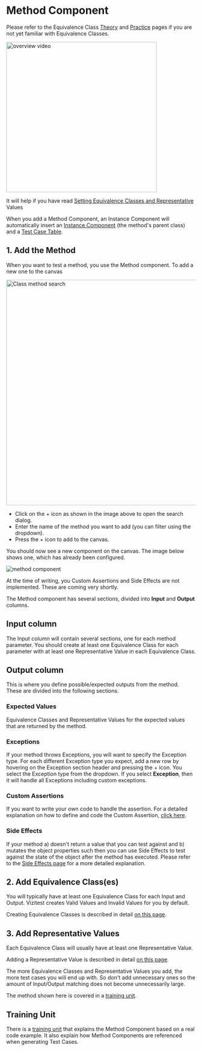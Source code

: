 # Method Component

Please refer to the Equivalence Class [Theory](theory-ecs.md) and [Practice](practice-ecs.md) pages if you are not yet familiar with Equivalence Classes.

<a href="https://youtu.be/jf9hLsKE7U4?t=57"><img src="video-still.png" alt="overview video" width="400"/></a>


<tip>
    <p>
        It will help if you have read <a href="ec-r-value-settings.md">Setting Equivalence Classes and Representative</a> Values
    </p>
</tip>
<tip>
    <p>
        When you add a Method Component, an Instance Component will automatically insert an <a href="instance-component.md" >Instance Component</a> (the method's parent class) and a <a href="test-case-table.md">Test Case Table</a>. 
    </p>
</tip>

## 1. Add the Method
When you want to test a method, you use the Method component. To add a new one to the canvas

<img src="ec-method-search.png" alt="Class method search" width="600"/>

- Click on the + icon as shown in the image above to open the search dialog.
- Enter the name of the method you want to add (you can filter using the dropdown).
- Press the + icon to add to the canvas.

You should now see a new component on the canvas. The image below shows one, which has already been configured.

<img src="ec-method-empty.png" alt="method component"/>

<warning>
<p>
At the time of writing, you Custom Assertions and Side Effects are not implemented. These are coming very shortly.
</p>
</warning>

The Method component has several sections, divided into **Input** and **Output** columns.

## Input column
The Input column will contain several sections, one for each method parameter. You should create at least one Equivalence Class for each parameter with at least one Representative Value in each Equivalence Class.

## Output column
This is where you define possible/expected outputs from the method. These are divided into the following sections.

### Expected Values
Equivalence Classes and Representative Values for the expected values that are returned by the method.

### Exceptions
If your method throws Exceptions, you will want to specify the Exception type. For each different Exception type you expect, add a new row by hovering on the Exception section header and pressing the + icon. You select the Exception type from the dropdown. If you select **Exception**, then it will handle all Exceptions including custom exceptions.
### Custom Assertions
If you want to write your own code to handle the assertion. For a detailed explanation on how to define and code the Custom Assertion, [click here](custom-assertions.md).

### Side Effects
If your method a) doesn't return a value that you can test against and b) mutates the object properties such then you can use Side Effects to test against the state of the object after the method has executed. Please refer to the [Side Effects page](side-effects.md) for a more detailed explanation.

## 2. Add Equivalence Class(es)
You will typically have at least one Equivalence Class for each Input and Output. Vizitest creates Valid Values and Invalid Values for you by default.

Creating Equivalence Classes is described in detail [on this page](ec-r-value-settings.md#adding-an-equivalence-class-to-an-instance).

## 3. Add Representative Values
Each Equivalence Class will usually have at least one Representative Value.

Adding a Representative Value is described in detail [on this page](ec-r-value-settings.md#adding-a-representative-value).

The more Equivalence Classes and Representative Values you add, the more test cases you will end up with. So don't add unnecessary ones so the amount of Input/Output matching does not become unnecessarily large.

The method shown here is covered in a [training unit](simple-static-method.md).

## Training Unit
There is a [training unit](simple-static-method.md) that explains the Method Component based on a real code example. It also explain how Method Components are referenced when generating Test Cases.

